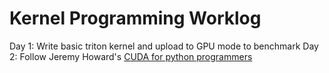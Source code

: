 # Kernel Programming Worklog

Day 1: Write basic triton kernel and upload to GPU mode to benchmark
Day 2: Follow Jeremy Howard's [CUDA for python programmers](https://www.youtube.com/watch?v=nOxKexn3iBo)
